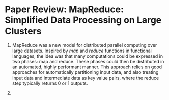 # Paper Review: MapReduce: Simplified Data Processing on Large Clusters

1. MapReduce was a new model for distributed parallel computing over large datasets. Inspired by *map* and *reduce* functions in functional languages, the idea was that many computations could be expressed in two phases: map and reduce. These phases could then be distributed in an automated, highly performant manner. This approach relies on good approaches for automatically partitioning input data, and also treating input data and intermediate data as key value pairs, where the reduce step typically returns 0 or 1 outputs.

2.
